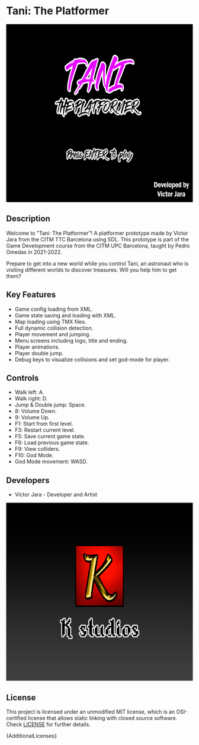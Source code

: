 # Tani: The Platformer

<p align="center">
  <img width="640" height="480" src="https://github.com/Kerali/PlatformerGame2.0/blob/master/Output/Assets/Textures/Screens/Title/TitleScreen.png">
</p>


## Description

Welcome to "Tani: The Platformer"! A platformer prototype made by Víctor Jara from the CITM TTC Barcelona using SDL. This prototype is part of the Game Development course from the CITM UPC Barcelona, taught by Pedro Omedas in 2021-2022.

Prepare to get into a new world while you control Tani, an astronaut who is visiting different worlds to discover treasures. Will you help him to get them?

## Key Features

 - Game config loading from XML.
 - Game state saving and loading with XML.
 - Map loading using TMX files.
 - Full dynamic collision detection.
 - Player movement and jumping.
 - Menu screens including logo, title and ending.
 - Player animations.
 - Player double jump.
 - Debug keys to visualize collisions and set god-mode for player.
 
## Controls

 - Walk left: A.
 - Walk right: D.
 - Jump & Double jump: Space.
 - 8: Volume Down.
 - 9: Volume Up.
 - F1: Start from first level.
 - F3: Restart current level.
 - F5: Save current game state.
 - F6: Load previous game state.
 - F9: View colliders.
 - F10: God Mode.
 - God Mode movement: WASD.

## Developers

 - Víctor Jara - Developer and Artist

<p align="center">
  <img width="640" height="480" src="https://github.com/Kerali/PlatformerGame2.0/blob/master/Output/Assets/Textures/Screens/Logo/LogoScreen.png">
</p>


## License

This project is licensed under an unmodified MIT license, which is an OSI-certified license that allows static linking with closed source software. Check [LICENSE](LICENSE) for further details.

{AdditionalLicenses}

